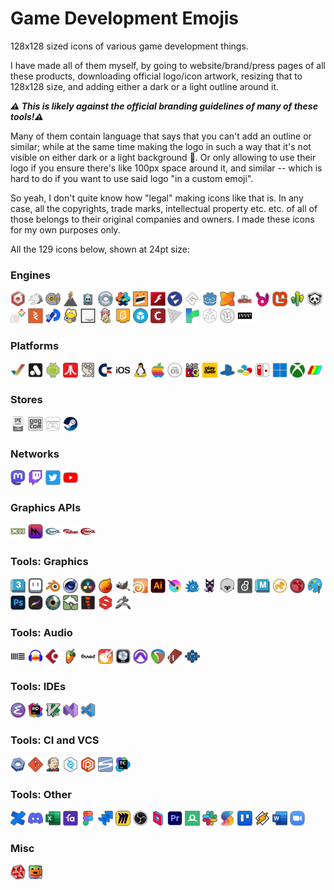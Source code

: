 # Game Development Emojis

128x128 sized icons of various game development things.

I have made all of them myself, by going to website/brand/press pages of all these products, downloading official
logo/icon artwork, resizing that to 128x128 size, and adding either a dark or a light outline around it.

***:warning: This is likely against the official branding guidelines of many of these tools!:warning:***

Many of them contain language that says that you can't add an outline or similar; while at the same time making
the logo in such a way that it's not visible on either dark or a light background :facepalm:. Or only allowing
to use their logo if you ensure there's like 100px space around it, and similar -- which is hard to do if
you want to use said logo "in a custom emoji".

So yeah, I don't quite know how "legal" making icons like that is. In any case, all the copyrights,
trade marks, intellectual property etc. etc. of all of those belongs to their original companies and owners.
I made these icons for my own purposes only.

All the 129 icons below, shown at 24pt size:

### Engines

<img src="engines/emoji-babylonjs.png" alt="babylonjs" title="babylonjs" width="24"></img>
<img src="engines/emoji-bevy.png" alt="bevy" title="bevy" width="24"></img>
<img src="engines/emoji-c4engine.png" alt="c4engine" title="c4engine" width="24"></img>
<img src="engines/emoji-cinder.png" alt="cinder" title="cinder" width="24"></img>
<img src="engines/emoji-cocos2d.png" alt="cocos2d" title="cocos2d" width="24"></img>
<img src="engines/emoji-construct.png" alt="construct" title="construct" width="24"></img>
<img src="engines/emoji-defold.png" alt="defold" title="defold" width="24"></img>
<img src="engines/emoji-dotbigbang.png" alt="defold" title="defold" width="24"></img>
<img src="engines/emoji-flash.png" alt="flash" title="flash" width="24"></img>
<img src="engines/emoji-flax.png" alt="flax" title="flax" width="24"></img>
<img src="engines/emoji-gamemaker.png" alt="gamemaker" title="gamemaker" width="24"></img>
<img src="engines/emoji-godot.png" alt="godot" title="godot" width="24"></img>
<img src="engines/emoji-haxe.png" alt="haxe" title="haxe" width="24"></img>
<img src="engines/emoji-libgdx.png" alt="libgdx" title="libgdx" width="24"></img>
<img src="engines/emoji-luxe.png" alt="luxe" title="luxe" width="24"></img>
<img src="engines/emoji-monogame.png" alt="monogame" title="monogame" width="24"></img>
<img src="engines/emoji-needle.png" alt="needle" title="needle" width="24"></img>
<img src="engines/emoji-panda3d.png" alt="panda3d" title="panda3d" width="24"></img>
<img src="engines/emoji-pico8.png" alt="pico8" title="pico8" width="24"></img>
<img src="engines/emoji-playcanvas.png" alt="playcanvas" title="playcanvas" width="24"></img>
<img src="engines/emoji-processing.png" alt="processing" title="processing" width="24"></img>
<img src="engines/emoji-pygame.png" alt="pygame" title="pygame" width="24"></img>
<img src="engines/emoji-raylib.png" alt="raylib" title="raylib" width="24"></img>
<img src="engines/emoji-renpy.png" alt="renpy" title="renpy" width="24"></img>
<img src="engines/emoji-scratch.png" alt="scratch" title="scratch" width="24"></img>
<img src="engines/emoji-sketchfab.png" alt="sketchfab" title="sketchfab" width="24"></img>
<img src="engines/emoji-stencyl.png" alt="stencyl" title="stencyl" width="24"></img>
<img src="engines/emoji-threejs.png" alt="threejs" title="threejs" width="24"></img>
<img src="engines/emoji-twine.png" alt="twine" title="twine" width="24"></img>
<img src="engines/emoji-unity.png" alt="unity" title="unity" width="24"></img>
<img src="engines/emoji-unreal.png" alt="unreal" title="unreal" width="24"></img>
<img src="engines/emoji-vvvv.png" alt="vvvv" title="vvvv" width="24"></img>


### Platforms

<img src="platforms/emoji-amiga.png" alt="amiga" title="amiga" width="24"></img>
<img src="platforms/emoji-analogue.png" alt="analogue" title="analogue" width="24"></img>
<img src="platforms/emoji-android.png" alt="android" title="android" width="24"></img>
<img src="platforms/emoji-atari.png" alt="atari" title="atari" width="24"></img>
<img src="platforms/emoji-bbcmicro.png" alt="bbcmicro" title="bbcmicro" width="24"></img>
<img src="platforms/emoji-c64.png" alt="c64" title="c64" width="24"></img>
<img src="platforms/emoji-ios.png" alt="ios" title="ios" width="24"></img>
<img src="platforms/emoji-linux.png" alt="linux" title="linux" width="24"></img>
<img src="platforms/emoji-mac.png" alt="mac" title="mac" width="24"></img>
<img src="platforms/emoji-macos.png" alt="macos" title="macos" width="24"></img>
<img src="platforms/emoji-msdos.png" alt="msdos" title="msdos" width="24"></img>
<img src="platforms/emoji-playdate.png" alt="playdate" title="playdate" width="24"></img>
<img src="platforms/emoji-playstation.png" alt="playstation" title="playstation" width="24"></img>
<img src="platforms/emoji-snes.png" alt="snes" title="snes" width="24"></img>
<img src="platforms/emoji-switch.png" alt="switch" title="switch" width="24"></img>
<img src="platforms/emoji-windows.png" alt="windows" title="windows" width="24"></img>
<img src="platforms/emoji-xbox.png" alt="xbox" title="xbox" width="24"></img>
<img src="platforms/emoji-zxspectrum.png" alt="zxspectrum" title="zxspectrum" width="24"></img>

### Stores

<img src="platforms/emoji-epicgamesstore.png" alt="epicgamesstore" title="epicgamesstore" width="24"></img>
<img src="platforms/emoji-gog.png" alt="gog" title="gog" width="24"></img>
<img src="platforms/emoji-itchio.png" alt="itchio" title="itchio" width="24"></img>
<img src="platforms/emoji-steam.png" alt="steam" title="steam" width="24"></img>

### Networks

<img src="platforms/emoji-mastodon.png" alt="mastodon" title="mastodon" width="24"></img>
<img src="platforms/emoji-twitch.png" alt="twitch" title="twitch" width="24"></img>
<img src="platforms/emoji-twitter.png" alt="twitter" title="twitter" width="24"></img>
<img src="platforms/emoji-youtube.png" alt="youtube" title="youtube" width="24"></img>

### Graphics APIs

<img src="platforms/emoji-directx.png" alt="directx" title="directx" width="24"></img>
<img src="platforms/emoji-metal.png" alt="metal" title="metal" width="24"></img>
<img src="platforms/emoji-opengl.png" alt="opengl" title="opengl" width="24"></img>
<img src="platforms/emoji-vulkan.png" alt="vulkan" title="vulkan" width="24"></img>
<img src="platforms/emoji-webgl.png" alt="webgl" title="webgl" width="24"></img>

### Tools: Graphics

<img src="tools/emoji-3dsmax.png" alt="3dsmax" title="3dsmax" width="24"></img>
<img src="tools/emoji-aseprite.png" alt="aseprite" title="aseprite" width="24"></img>
<img src="tools/emoji-blender.png" alt="blender" title="blender" width="24"></img>
<img src="tools/emoji-cinema4d.png" alt="cinema4d" title="cinema4d" width="24"></img>
<img src="tools/emoji-davinci.png" alt="davinci" title="davinci" width="24"></img>
<img src="tools/emoji-embergen.png" alt="embergen" title="embergen" width="24"></img>
<img src="tools/emoji-gimp.png" alt="gimp" title="gimp" width="24"></img>
<img src="tools/emoji-houdini.png" alt="houdini" title="houdini" width="24"></img>
<img src="tools/emoji-illustrator.png" alt="illustrator" title="illustrator" width="24"></img>
<img src="tools/emoji-krita.png" alt="krita" title="krita" width="24"></img>
<img src="tools/emoji-lightwave.png" alt="lightwave" title="lightwave" width="24"></img>
<img src="tools/emoji-magicavoxel.png" alt="magicavoxel" title="magicavoxel" width="24"></img>
<img src="tools/emoji-marmoset.png" alt="marmoset" title="marmoset" width="24"></img>
<img src="tools/emoji-maxmsp.png" alt="maxmsp" title="maxmsp" width="24"></img>
<img src="tools/emoji-maya.png" alt="maya" title="maya" width="24"></img>
<img src="tools/emoji-modo.png" alt="modo" title="modo" width="24"></img>
<img src="tools/emoji-nuke.png" alt="nuke" title="nuke" width="24"></img>
<img src="tools/emoji-paint.png" alt="paint" title="paint" width="24"></img>
<img src="tools/emoji-photoshop.png" alt="photoshop" title="photoshop" width="24"></img>
<img src="tools/emoji-procreate.png" alt="procreate" title="procreate" width="24"></img>
<img src="tools/emoji-shadertoy.png" alt="shadertoy" title="shadertoy" width="24"></img>
<img src="tools/emoji-speedtree.png" alt="speedtree" title="speedtree" width="24"></img>
<img src="tools/emoji-spine.png" alt="spine" title="spine" width="24"></img>
<img src="tools/emoji-substance.png" alt="substance" title="substance" width="24"></img>
<img src="tools/emoji-zbrush.png" alt="zbrush" title="zbrush" width="24"></img>

### Tools: Audio

<img src="tools/emoji-ableton.png" alt="ableton" title="ableton" width="24"></img>
<img src="tools/emoji-audacity.png" alt="audacity" title="audacity" width="24"></img>
<img src="tools/emoji-cubase.png" alt="cubase" title="cubase" width="24"></img>
<img src="tools/emoji-flstudio.png" alt="flstudio" title="flstudio" width="24"></img>
<img src="tools/emoji-fmod.png" alt="fmod" title="fmod" width="24"></img>
<img src="tools/emoji-garageband.png" alt="garageband" title="garageband" width="24"></img>
<img src="tools/emoji-logicpro.png" alt="logicpro" title="logicpro" width="24"></img>
<img src="tools/emoji-protools.png" alt="protools" title="protools" width="24"></img>
<img src="tools/emoji-reaper.png" alt="reaper" title="reaper" width="24"></img>
<img src="tools/emoji-renoise.png" alt="renoise" title="renoise" width="24"></img>
<img src="tools/emoji-wwise.png" alt="wwise" title="wwise" width="24"></img>

### Tools: IDEs

<img src="tools/emoji-emacs.png" alt="emacs" title="emacs" width="24"></img>
<img src="tools/emoji-rider.png" alt="rider" title="rider" width="24"></img>
<img src="tools/emoji-vim.png" alt="vim" title="vim" width="24"></img>
<img src="tools/emoji-visualstudio.png" alt="visualstudio" title="visualstudio" width="24"></img>
<img src="tools/emoji-vscode.png" alt="vscode" title="vscode" width="24"></img>

### Tools: CI and VCS

<img src="tools/emoji-buildbot.png" alt="buildbot" title="buildbot" width="24"></img>
<img src="tools/emoji-git.png" alt="git" title="git" width="24"></img>
<img src="tools/emoji-jenkins.png" alt="jenkins" title="jenkins" width="24"></img>
<img src="tools/emoji-perforce.png" alt="perforce" title="perforce" width="24"></img>
<img src="tools/emoji-plasticscm.png" alt="plasticscm" title="plasticscm" width="24"></img>
<img src="tools/emoji-svn.png" alt="svn" title="svn" width="24"></img>
<img src="tools/emoji-teamcity.png" alt="teamcity" title="teamcity" width="24"></img>

### Tools: Other

<img src="tools/emoji-confluence.png" alt="confluence" title="confluence" width="24"></img>
<img src="tools/emoji-discord.png" alt="discord" title="discord" width="24"></img>
<img src="tools/emoji-excel.png" alt="excel" title="excel" width="24"></img>
<img src="tools/emoji-favro.png" alt="favro" title="favro" width="24"></img>
<img src="tools/emoji-figma.png" alt="figma" title="figma" width="24"></img>
<img src="tools/emoji-jira.png" alt="jira" title="jira" width="24"></img>
<img src="tools/emoji-miro.png" alt="miro" title="miro" width="24"></img>
<img src="tools/emoji-obs.png" alt="obs" title="obs" width="24"></img>
<img src="tools/emoji-parsec.png" alt="parsec" title="parsec" width="24"></img>
<img src="tools/emoji-premiere.png" alt="premiere" title="premiere" width="24"></img>
<img src="tools/emoji-renderdoc.png" alt="renderdoc" title="renderdoc" width="24"></img>
<img src="tools/emoji-slack.png" alt="slack" title="slack" width="24"></img>
<img src="tools/emoji-superluminal.png" alt="superluminal" title="superluminal" width="24"></img>
<img src="tools/emoji-trello.png" alt="trello" title="trello" width="24"></img>
<img src="tools/emoji-winamp.png" alt="winamp" title="winamp" width="24"></img>
<img src="tools/emoji-word.png" alt="word" title="word" width="24"></img>
<img src="tools/emoji-zoom.png" alt="zoom" title="zoom" width="24"></img>

### Misc

<img src="other/emoji-demoscene.png" alt="demoscene" title="demoscene" width="24"></img>
<img src="other/emoji-gamedev.png" alt="gamedev" title="gamedev" width="24"></img>
